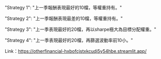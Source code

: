 "Strategy 1": "上一季報酬表現最好的10檔，等權重持有。"

"Strategy 2": "上一季報酬表現最差的10檔，等權重持有。"

"Strategy 3": "上一季表現最好的20檔，再以sharpe極大為目標分配權重。"

"Strategy 4": "上一季表現最好的20檔，再篩選波動率前10小。"

Link：https://otherfinancial-hxbofcjstxkcudj5y54hbe.streamlit.app/
